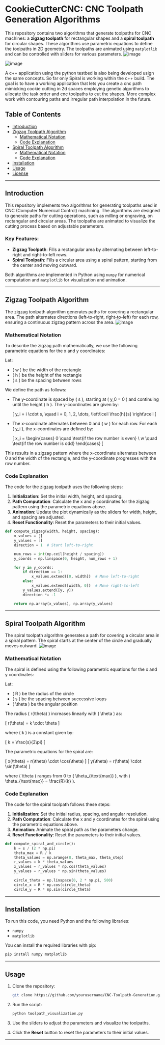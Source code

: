 # CookieCutterCNC: CNC Toolpath Generation Algorithms

This repository contains two algorithms that generate toolpaths for CNC machines: a **zigzag toolpath** for rectangular shapes and a **spiral toolpath** for circular shapes. These algorithms use parametric equations to define the toolpaths in 2D geometry. The toolpaths are animated using `matplotlib` and can be controlled with sliders for various parameters. 
![image](https://github.com/user-attachments/assets/7fc4b8a5-62be-4864-99dd-721f471e3ee4)

![image](https://github.com/user-attachments/assets/da924cf1-47bb-44f2-ba1d-0d90044bf6dd)

A c++ application using the python testbed is also being developed usign the same concepts. So far only Spiral is working within the c++ build. The goal is to have a working application that lets you create a cnc path mimicking cookie cutting in 2d spaces employing genetic algorithms to allocate the task order and cnc toolpaths to cut the shapes. More complex work with contouring paths and irregular path interpolation in the future.

## Table of Contents
- [Introduction](#introduction)
- [Zigzag Toolpath Algorithm](#zigzag-toolpath-algorithm)
  - [Mathematical Notation](#mathematical-notation)
  - [Code Explanation](#code-explanation)
- [Spiral Toolpath Algorithm](#spiral-toolpath-algorithm)
  - [Mathematical Notation](#mathematical-notation-1)
  - [Code Explanation](#code-explanation-1)
- [Installation](#installation)
- [Usage](#usage)
- [License](#license)

---

## Introduction

This repository implements two algorithms for generating toolpaths used in CNC (Computer Numerical Control) machining. The algorithms are designed to generate paths for cutting operations, such as milling or engraving, on rectangular and circular areas. The toolpaths are animated to visualize the cutting process based on adjustable parameters.

### Key Features:
- **Zigzag Toolpath**: Fills a rectangular area by alternating between left-to-right and right-to-left rows.
- **Spiral Toolpath**: Fills a circular area using a spiral pattern, starting from the center and moving outward.

Both algorithms are implemented in Python using `numpy` for numerical computation and `matplotlib` for visualization and animation.

---

## Zigzag Toolpath Algorithm

The zigzag toolpath algorithm generates paths for covering a rectangular area. The path alternates directions (left-to-right, right-to-left) for each row, ensuring a continuous zigzag pattern across the area.
![image](https://github.com/user-attachments/assets/89c00713-609f-4adf-b949-e0f99bbf14cf)


### Mathematical Notation

To describe the zigzag path mathematically, we use the following parametric equations for the x and y coordinates:

Let:
- \( w \) be the width of the rectangle
- \( h \) be the height of the rectangle
- \( s \) be the spacing between rows

We define the path as follows:

- The y-coordinate is spaced by \( s \), starting at \( y_0 = 0 \) and continuing until the height \( h \). The y-coordinates are given by:

  \[
  y_i = i \cdot s, \quad i = 0, 1, 2, \dots, \left\lceil \frac{h}{s} \right\rceil
  \]

- The x-coordinate alternates between 0 and \( w \) for each row. For each \( y_i \), the x-coordinates are defined by:

  \[
  x_i = \begin{cases}
    0 \quad \text{if the row number is even} \\
    w \quad \text{if the row number is odd}
  \end{cases}
  \]

This results in a zigzag pattern where the x-coordinate alternates between 0 and the width of the rectangle, and the y-coordinate progresses with the row number.

### Code Explanation

The code for the zigzag toolpath uses the following steps:

1. **Initialization**: Set the initial width, height, and spacing.
2. **Path Computation**: Calculate the x and y coordinates for the zigzag pattern using the parametric equations above.
3. **Animation**: Update the plot dynamically as the sliders for width, height, and spacing are adjusted.
4. **Reset Functionality**: Reset the parameters to their initial values.

```python
def compute_zigzag(width, height, spacing):
    x_values = []
    y_values = []
    direction = 1  # Start left-to-right

    num_rows = int(np.ceil(height / spacing))
    y_coords = np.linspace(0, height, num_rows + 1)

    for y in y_coords:
        if direction == 1:
            x_values.extend([0, width])  # Move left-to-right
        else:
            x_values.extend([width, 0])  # Move right-to-left
        y_values.extend([y, y])
        direction *= -1

    return np.array(x_values), np.array(y_values)
```

---

## Spiral Toolpath Algorithm

The spiral toolpath algorithm generates a path for covering a circular area in a spiral pattern. The spiral starts at the center of the circle and gradually moves outward.
![image](https://github.com/user-attachments/assets/f244e857-60b9-4f37-a840-cf0a5be86c95)

### Mathematical Notation

The spiral is defined using the following parametric equations for the x and y coordinates:

Let:
- \( R \) be the radius of the circle
- \( s \) be the spacing between successive loops
- \( \theta \) be the angular position

The radius \( r(\theta) \) increases linearly with \( \theta \) as:

\[
r(\theta) = k \cdot \theta
\]

where \( k \) is a constant given by:

\[
k = \frac{s}{2\pi}
\]

The parametric equations for the spiral are:

\[
x(\theta) = r(\theta) \cdot \cos(\theta)
\]
\[
y(\theta) = r(\theta) \cdot \sin(\theta)
\]

where \( \theta \) ranges from 0 to \( \theta_{\text{max}} \), with \( \theta_{\text{max}} = \frac{R}{k} \).

### Code Explanation

The code for the spiral toolpath follows these steps:

1. **Initialization**: Set the initial radius, spacing, and angular resolution.
2. **Path Computation**: Calculate the x and y coordinates for the spiral using the parametric equations above.
3. **Animation**: Animate the spiral path as the parameters change.
4. **Reset Functionality**: Reset the parameters to their initial values.

```python
def compute_spiral_and_circle():
    k = s / (2 * np.pi)
    theta_max = R / k
    theta_values = np.arange(0, theta_max, theta_step)
    r_values = k * theta_values
    x_values = r_values * np.cos(theta_values)
    y_values = r_values * np.sin(theta_values)
    
    circle_theta = np.linspace(0, 2 * np.pi, 500)
    circle_x = R * np.cos(circle_theta)
    circle_y = R * np.sin(circle_theta)
```

---

## Installation

To run this code, you need Python and the following libraries:

- `numpy`
- `matplotlib`

You can install the required libraries with pip:

```bash
pip install numpy matplotlib
```

---

## Usage

1. Clone the repository:

    ```bash
    git clone https://github.com/yourusername/CNC-Toolpath-Generation.git
    ```

2. Run the script:

    ```bash
    python toolpath_visualization.py
    ```

3. Use the sliders to adjust the parameters and visualize the toolpaths.

4. Click the **Reset** button to reset the parameters to their initial values.

---

